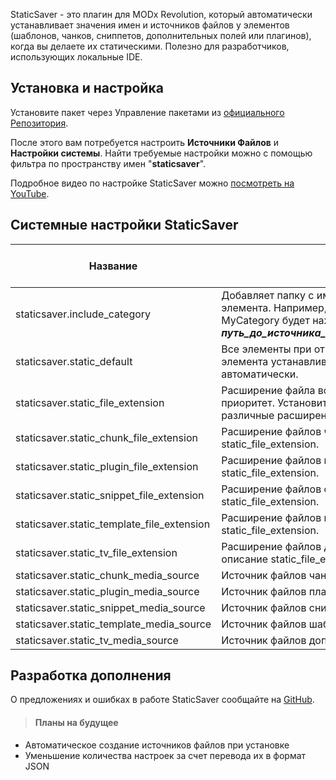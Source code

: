 StaticSaver - это плагин для MODx Revolution, который автоматически устанавливает значения имен и источников файлов у элементов (шаблонов, чанков, сниппетов, дополнительных полей или плагинов), когда вы делаете их статическими. Полезно для разработчиков, использующих локальные IDE.

Установка и настройка
---------
Установите пакет через Управление пакетами из [официального Репозитория][1].

После этого вам потребуется настроить **Источники Файлов** и **Настройки системы**. Найти требуемые настройки можно с помощью фильтра по пространству имен "**staticsaver**".

Подробное видео по настройке StaticSaver можно [посмотреть на YouTube][2].

Системные настройки StaticSaver
---------
Название | Описание | Значение по умолчанию
---------------| -----------|---------:
staticsaver.include_category |	Добавляет папку с именем категории в путь до элемента. Например, Сниппет MySnippet в категории MyCategory будет находиться в ***путь\_до\_источника\_файлов/MyCategory/MySnippet.php*** |	false
staticsaver.static_default | Все элементы при открытии формы редактирования элемента устанавливаются статическими автоматически.|false
staticsaver.static_file_extension |	Расширение файла всех элементов. Имеет высший приоритет. Установите пустое значение, чтобы настроить различные расширения для разных элементов. |	php
staticsaver.static_chunk_file_extension |	Расширение файлов чанков. См. описание static_file_extension.	| php
staticsaver.static_plugin_file_extension |	Расширение файлов плагинов. См. описание static_file_extension.	| php
staticsaver.static_snippet_file_extension |	Расширение файлов сниппетов. См. описание static_file_extension.	| php
staticsaver.static_template_file_extension |	Расширение файлов шаблонов. См. описание static_file_extension.	| php
staticsaver.static_tv_file_extension |	Расширение файлов дополнительных полей. См. описание static_file_extension.	| php
staticsaver.static_chunk_media_source |	Источник файлов чанков.	| 1
staticsaver.static_plugin_media_source |	Источник файлов плагинов.	| 1
staticsaver.static_snippet_media_source |	Источник файлов сниппетов.	| 1
staticsaver.static_template_media_source |	Источник файлов шаблонов.	| 1
staticsaver.static_tv_media_source |	Источник файлов дополнительных полей. |	1

Разработка дополнения
--------
О предложениях и ошибках в работе StaticSaver сообщайте на [GitHub][3].
>#### Планы на будущее
- Автоматическое создание источников файлов при установке
- Уменьшение количества настроек за счет перевода их в формат JSON

[1]: http://modx.com/extras/package/staticsaver
[2]: http://www.youtube.com/watch?v=l3ObHPfFKTM
[3]: https://github.com/argnist/StaticSaver/issues/